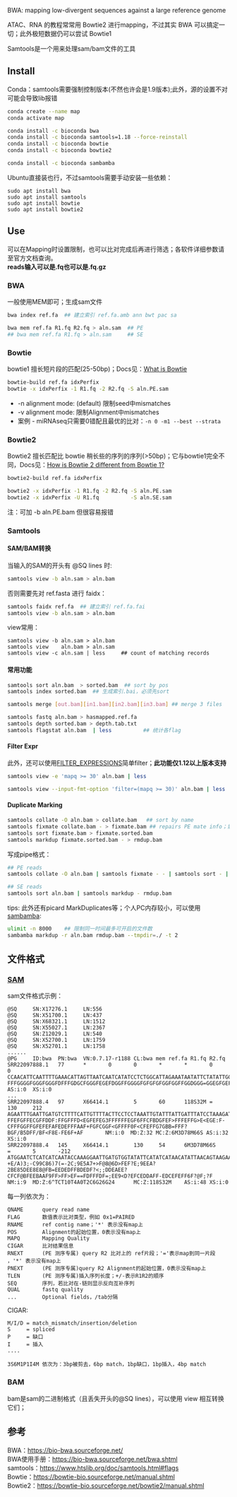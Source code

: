 
BWA: mapping low-divergent sequences against a large reference genome

ATAC、RNA 的教程常常用 Bowtie2 进行mapping，不过其实 BWA 可以搞定一切；此外极短数据仍可以尝试 Bowtie1

Samtools是一个用来处理sam/bam文件的工具

## Install
Conda：samtools需要强制控制版本(不然也许会是1.9版本);此外，源的设置不对可能会导致lib报错
```bash
conda create --name map
conda activate map

conda install -c bioconda bwa       
conda install -c bioconda samtools=1.18 --force-reinstall
conda install -c bioconda bowtie
conda install -c bioconda bowtie2 

conda install -c bioconda sambamba
```
Ubuntu直接装也行，不过samtools需要手动安装一些依赖：
```
sudo apt install bwa      
sudo apt install samtools  
sudo apt install bowtie
sudo apt install bowtie2
```

## Use
可以在Mapping时设置限制，也可以比对完成后再进行筛选；各软件详细参数请至官方文档查询。    
**reads输入可以是.fq也可以是.fq.gz**
### BWA
一般使用MEM即可；生成sam文件
```bash
bwa index ref.fa  ## 建立索引 ref.fa.amb ann bwt pac sa

bwa mem ref.fa R1.fq R2.fq > aln.sam  ## PE
## bwa mem ref.fa R1.fq > aln.sam     ## SE
```


### Bowtie
bowtie1 擅长短片段的匹配(25-50bp)；Docs见：[What is Bowtie](https://bowtie-bio.sourceforge.net/manual.shtml#what-is-bowtie)
```bash
bowtie-build ref.fa idxPerfix
bowtie -x idxPerfix -1 R1.fq -2 R2.fq -S aln.PE.sam 
```
* -n alignment mode: (default) 限制seed中mismatches
* -v alignment mode: 限制Alignment中mismatches
* 案例 - miRNAseq只需要0错配且最优的比对：```-n 0 -m1 --best --strata```


### Bowtie2
Bowtie2 擅长匹配比 bowtie 稍长些的序列的序列(>50bp)；它与bowtie1完全不同，Docs见：[How is Bowtie 2 different from Bowtie 1?](https://bowtie-bio.sourceforge.net/bowtie2/manual.shtml#how-is-bowtie-2-different-from-bowtie-1)
```bash
bowtie2-build ref.fa idxPerfix

bowtie2 -x idxPerfix -1 R1.fq -2 R2.fq -S aln.PE.sam 
bowtie2 -x idxPerfix -U R1.fq          -S aln.SE.sam
```
注：可加 -b aln.PE.bam 但很容易报错



### Samtools


#### SAM/BAM转换   
当输入的SAM的开头有 @SQ lines 时:
```bash
samtools view -b aln.sam > aln.bam
```
否则需要先对 ref.fasta 进行 faidx：
```bash
samtools faidx ref.fa  ## 建立索引 ref.fa.fai
samtools view -b aln.sam > aln.bam
```

view常用： 
```
samtools view -b aln.sam > aln.bam
samtools view    aln.bam > aln.sam
samtools view -c aln.sam | less     ## count of matching records
```



#### 常用功能

```bash
samtools sort aln.bam  > sorted.bam  ## sort by pos
samtools index sorted.bam  ## 生成索引.bai，必须先sort

samtools merge [out.bam][in1.bam][in2.bam][in3.bam] ## merge 3 files

samtools fastq aln.bam > hasmapped.ref.fa
samtools depth sorted.bam > depth.tab.txt
samtools flagstat aln.bam  | less          ## 统计各flag
```


#### Filter Expr
此外，还可以使用[FILTER_EXPRESSIONS](https://www.htslib.org/doc/samtools.html#FILTER_EXPRESSIONS)简单filter；**此功能仅1.12以上版本支持**

```bash
samtools view -e 'mapq >= 30' aln.bam | less

samtools view --input-fmt-option 'filter=(mapq >= 30)' aln.bam | less
```



#### Duplicate Marking
```bash
samtools collate -O aln.bam > collate.bam   ## sort by name
samtools fixmate collate.bam - > fixmate.bam ## repairs PE mate info；需要先collate
samtools sort fixmate.bam > fixmate.sorted.bam
samtools markdup fixmate.sorted.bam - > rmdup.bam
```

写成pipe格式：
```bash
## PE reads
samtools collate -O aln.bam | samtools fixmate - - | samtools sort - | samtools markdup - rmdup.bam

## SE reads
samtools sort aln.bam | samtools markdup - rmdup.bam
```

tips: 此外还有picard MarkDuplicates等；个人PC内存较小，可以使用[sambamba](http://lomereiter.github.io/sambamba/docs/sambamba-markdup.html):
```bash
ulimit -n 8000    ## 限制同一时间最多可开启的文件数
sambamba markdup -r aln.bam rmdup.bam --tmpdir=./ -t 2
```


## 文件格式
### [SAM](https://samtools.github.io/hts-specs/SAMv1.pdf)
sam文件格式示例：
```
@SQ     SN:X17276.1     LN:556
@SQ     SN:X51700.1     LN:437
@SQ     SN:X68321.1     LN:1512
@SQ     SN:X55027.1     LN:2367
@SQ     SN:Z12029.1     LN:540
@SQ     SN:X52700.1     LN:1759
@SQ     SN:X52701.1     LN:1758
......
@PG     ID:bwa  PN:bwa  VN:0.7.17-r1188 CL:bwa mem ref.fa R1.fq R2.fq
SRR22097888.1   77      *       0       0       *       *       0       0       CCAACATTCAATTTTGAAACATTAGTTAATCAATCATATCCTCTGGCATTAGAAATAATATTCTATATTGGATTTTTTATTGCTTTTGCTGTCAAATTACCGATTATTCCTTTACATACATGGTTACCGGATACCCATGGAGAAGCACAT  FFFGGGGFGGGFGGGFDFFFGDGCFGGGFEGEFDGGFFGGGGFGFGFGFGGFGGFFGGDGGG=GGEGFGEFDFGGGGGDEGFEGGFGGFGGFFFGFGFFGGGFFGGFGFGGGGFGGDGGEFGGFGEGGGFGGGGGGGAGGGGFFGGGGG;  AS:i:0  XS:i:0
...
SRR22097888.4   97      X66414.1        5       60      118S32M =       130     212     AGAATTTGAATTGATGTCTTTTCATTGTTTTACTTCCTCCTAAATTGTATTTATTGATTTATCCTAAAGATTTCATTTCAATAGGAATTTGGTTATTCACCATGCACGAGGATCCCCGCTAAGCATCCATGGCTGAATGGTTAAAGCGCC       FFEFGFFECGFFDDF:FFGFFFD<EGFEFEG3FFFFFFEGF6FFCFBDGFEF>FFFEFFG>E<EGE:F-CFFFGGFFGFEFEFAFEDEFFFAAF+FGFCGGF<GFFFF0F<CFEFFG7GBB=FFF?BGF/B5DFF/BF<F8E-FE6F+AF       NM:i:0  MD:Z:32 MC:Z:6M3D78M66S AS:i:32 XS:i:0
SRR22097888.4   145     X66414.1        130     54      6M3D78M66S      =       5       -212    ATGGAATCTCATCATCAATACCAAAGGAATTGATGTGGTATATTCATATCATAACATATTAACAGTAAGAACTAGCATTCTTATCATAATCATATCTCATATCATATAATTCATAATCGTATCTCATATCATAGAATTCATAATCGTATC       +E/A)3;-C99C86)7(=-2C;9E5A7+>F@8@6D>FEF?E;9EEA?2BE85DEE8E8@FB=EEDEDFFBDEDF?<;;DDEAEE?CFCF@BFEEBAAF9FF>FF>EF==FDFFFDF=;EE9<D?EFCEDDAFF-EDCEFEFF6F?@F;?F       NM:i:9  MD:Z:6^TCT10T4A0T2C6G26G24      MC:Z:118S32M    AS:i:48 XS:i:0
```
每一列依次为：
```
QNAME      query read name
FLAG       数值表示比对类型，例如 0x1=PAIRED
RNAME      ref contig name；'*' 表示没有map上
POS        Alignment的起始位置，0表示没有map上
MAPQ       Mapping Quality
CIGAR      比对结果信息
RNEXT      (PE 测序专属) query R2 比对上的 ref片段；'='表示map到同一片段 ，'*' 表示没有map上
PNEXT      (PE 测序专属)query R2 Alignment的起始位置，0表示没有map上
TLEN       (PE 测序专属)插入序列长度；+/-表示R1R2的顺序
SEQ        序列，若比对在-链则显示反向互补序列
QUAL       fastq quality
...        Optional fields，/tab分隔
```
CIGAR:
```
M/I/D = match_mismatch/insertion/deletion
S     = spliced
P     = 缺口
I     = 插入
....

3S6M1P1I4M 依次为：3bp被剪去，6bp match，1bp缺口，1bp插入，4bp match
```
### BAM
bam是sam的二进制格式（且丢失开头的@SQ lines），可以使用 view 相互转换它们；


## 参考
BWA：https://bio-bwa.sourceforge.net/   
BWA使用手册：https://bio-bwa.sourceforge.net/bwa.shtml  
samtools：https://www.htslib.org/doc/samtools.html#flags  
Bowtie：https://bowtie-bio.sourceforge.net/manual.shtml  
Bowtie2：https://bowtie-bio.sourceforge.net/bowtie2/manual.shtml   
